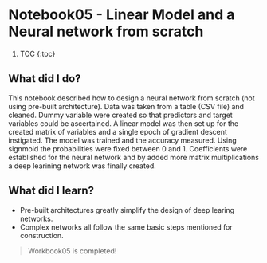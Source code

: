 # Notebook05 - Linear Model and a Neural network from scratch

1. TOC
{:toc}

## What did I do?
This notebook described how to design a neural network from scratch (not using pre-built architecture). Data was taken from a table (CSV file) and cleaned. Dummy variable 
were created so that predictors and target variables could be ascertained. A linear model was then set up for the created matrix of variables and a single epoch of gradient 
descent instigated. The model was trained and the accuracy measured. Using signmoid the probabilities were fixed between 0 and 1. Coefficients were established for the neural 
network and by added more matrix multiplications a deep learining network was finally created.

## What did I learn?
- Pre-built architectures greatly simplify the design of deep learing networks.
- Complex networks all follow the same basic steps mentioned for construction.

> Workbook05 is completed!
